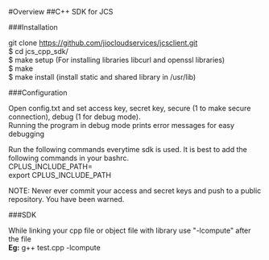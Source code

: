 #Overview
##C++ SDK for JCS

###Installation

git clone https://github.com/jiocloudservices/jcsclient.git  
$ cd jcs_cpp_sdk/  
$ make setup (For installing libraries libcurl and openssl libraries)  
$ make  
$ make install (install static and shared library in /usr/lib)  
  
###Configuration  
  
Open config.txt and set access key, secret key, secure (1 to make secure connection), debug (1 for debug mode).  
Running the program in debug mode prints error messages for easy debugging  
  
Run the following commands everytime sdk is used. It is best to add the following commands in your bashrc.  
CPLUS_INCLUDE_PATH=<path to directory jcs_cpp_sdk>	
export CPLUS_INCLUDE_PATH  
  
NOTE: Never ever commit your access and secret keys and push to a public repository. You have been warned.  
  
###SDK  
  
While linking your cpp file or object file with library use "-lcompute" after the file  
**Eg:** g++ test.cpp -lcompute  